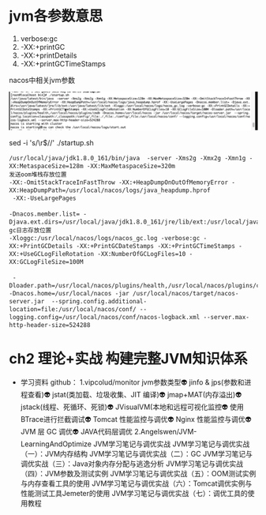 # jvm各参数意思

1. verbose:gc
2. -XX:+printGC
3. -XX:+printDetails
4. -XX:+printGCTimeStamps



nacos中相关jvm参数

![image-20210130224558952](jvm-learn.assets/image-20210130224558952.png)

sed -i 's/\r$//' ./startup.sh

~~~shell
/usr/local/java/jdk1.8.0_161/bin/java  -server -Xms2g -Xmx2g -Xmn1g -XX:MetaspaceSize=128m -XX:MaxMetaspaceSize=320m 
发送oom堆栈存放位置
-XX:-OmitStackTraceInFastThrow -XX:+HeapDumpOnOutOfMemoryError -XX:HeapDumpPath=/usr/local/nacos/logs/java_heapdump.hprof
 -XX:-UseLargePages 

-Dnacos.member.list= -Djava.ext.dirs=/usr/local/java/jdk1.8.0_161/jre/lib/ext:/usr/local/java/jdk1.8.0_161/lib/ext 
gc日志存放位置
-Xloggc:/usr/local/nacos/logs/nacos_gc.log -verbose:gc -XX:+PrintGCDetails -XX:+PrintGCDateStamps -XX:+PrintGCTimeStamps -XX:+UseGCLogFileRotation -XX:NumberOfGCLogFiles=10 -XX:GCLogFileSize=100M

 -Dloader.path=/usr/local/nacos/plugins/health,/usr/local/nacos/plugins/cmdb -Dnacos.home=/usr/local/nacos -jar /usr/local/nacos/target/nacos-server.jar  --spring.config.additional-location=file:/usr/local/nacos/conf/ --logging.config=/usr/local/nacos/conf/nacos-logback.xml --server.max-http-header-size=524288

~~~




# ch2 理论+实战 构建完整JVM知识体系



- 学习资料
github：
1.vipcolud/monitor 
jvm参数类型👽	jinfo & jps(参数和进程查看)👽	jstat(类加载、垃圾收集、JIT 编译)👽	jmap+MAT(内存溢出)👽	jstack(线程、死循环、死锁)👽	JVisualVM(本地和远程可视化监控👽
使用 BTrace进行拦截调试👽	Tomcat 性能监控与调优👽	Nginx 性能监控与调优👽	JVM 层 GC 调优👽	JAVA代码层调优
2.Angelswen/JVM-LearningAndOptimize
JVM学习笔记与调优实战
JVM学习笔记与调优实战（一）：JVM内存结构
JVM学习笔记与调优实战（二）：GC
JVM学习笔记与调优实战（三）：Java对象内存分配与逃逸分析
JVM学习笔记与调优实战（四）：JVM参数及测试实例
JVM学习笔记与调优实战（五）：OOM测试实例与内存查看工具的使用
JVM学习笔记与调优实战（六）：Tomcat调优实例与性能测试工具Jemeter的使用
JVM学习笔记与调优实战（七）：调优工具的使用教程
